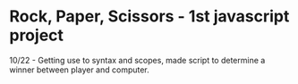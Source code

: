 # Rock, Paper, Scissors - 1st javascript project
10/22 - Getting use to syntax and scopes, made script to determine a winner between player and computer.
